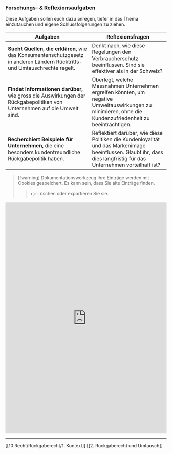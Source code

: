 ### Forschungs- & Reflexionsaufgaben

Diese Aufgaben sollen euch dazu anregen, tiefer in das Thema einzutauchen und eigene Schlussfolgerungen zu ziehen.

| Aufgaben                                                                                                                   | Reflexionsfragen                                                                                                                                                      |
| -------------------------------------------------------------------------------------------------------------------------- | --------------------------------------------------------------------------------------------------------------------------------------------------------------------- |
| **Sucht Quellen, die erklären,** wie das Konsumentenschutzgesetz in anderen Ländern Rücktritts- und Umtauschrechte regelt. | Denkt nach, wie diese Regelungen den Verbraucherschutz beeinflussen. Sind sie effektiver als in der Schweiz?                                                          |
| **Findet Informationen darüber,** wie gross die Auswirkungen der Rückgabepolitiken von Unternehmen auf die Umwelt sind.     | Überlegt, welche Massnahmen Unternehmen ergreifen könnten, um negative Umweltauswirkungen zu minimieren, ohne die Kundenzufriedenheit zu beeinträchtigen.              |
| **Recherchiert Beispiele für Unternehmen,** die eine besonders kundenfreundliche Rückgabepolitik haben.                    | Reflektiert darüber, wie diese Politiken die Kundenloyalität und das Markenimage beeinflussen. Glaubt ihr, dass dies langfristig für das Unternehmen vorteilhaft ist? |
>[!warning] Dokumentationswerkzeug 
>Ihre Einträge werden mit Cookies gespeichert. Es kann sein, dass Sie alte Einträge finden. 
>>👉 Löschen oder exportieren Sie sie.


<iframe src="https://app.Lumi.education/api/v1/run/nYkJQz/embed" width="100%" height="720" frameborder="0" allowfullscreen="allowfullscreen" allow="geolocation *; microphone *; camera *; midi *; encrypted-media *"></iframe>

---
[[10 Recht/Rückgaberecht/1. Kontext]]
[[2. Rückgaberecht und Umtausch]]